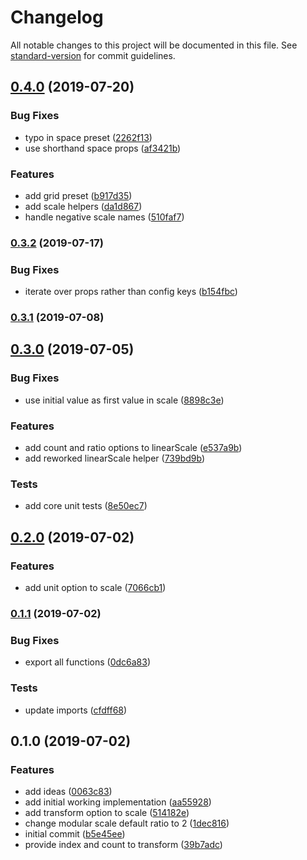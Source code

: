 # Changelog

All notable changes to this project will be documented in this file. See [standard-version](https://github.com/conventional-changelog/standard-version) for commit guidelines.

## [0.4.0](https://github.com/angeloashmore/styled-system-scale/compare/v0.3.2...v0.4.0) (2019-07-20)


### Bug Fixes

* typo in space preset ([2262f13](https://github.com/angeloashmore/styled-system-scale/commit/2262f13))
* use shorthand space props ([af3421b](https://github.com/angeloashmore/styled-system-scale/commit/af3421b))


### Features

* add grid preset ([b917d35](https://github.com/angeloashmore/styled-system-scale/commit/b917d35))
* add scale helpers ([da1d867](https://github.com/angeloashmore/styled-system-scale/commit/da1d867))
* handle negative scale names ([510faf7](https://github.com/angeloashmore/styled-system-scale/commit/510faf7))



### [0.3.2](https://github.com/angeloashmore/styled-system-scale/compare/v0.3.1...v0.3.2) (2019-07-17)


### Bug Fixes

* iterate over props rather than config keys ([b154fbc](https://github.com/angeloashmore/styled-system-scale/commit/b154fbc))



### [0.3.1](https://github.com/angeloashmore/styled-system-scale/compare/v0.3.0...v0.3.1) (2019-07-08)



## [0.3.0](https://github.com/angeloashmore/styled-system-scale/compare/v0.2.0...v0.3.0) (2019-07-05)


### Bug Fixes

* use initial value as first value in scale ([8898c3e](https://github.com/angeloashmore/styled-system-scale/commit/8898c3e))


### Features

* add count and ratio options to linearScale ([e537a9b](https://github.com/angeloashmore/styled-system-scale/commit/e537a9b))
* add reworked linearScale helper ([739bd9b](https://github.com/angeloashmore/styled-system-scale/commit/739bd9b))


### Tests

* add core unit tests ([8e50ec7](https://github.com/angeloashmore/styled-system-scale/commit/8e50ec7))



## [0.2.0](https://github.com/angeloashmore/styled-system-scale/compare/v0.1.1...v0.2.0) (2019-07-02)


### Features

* add unit option to scale ([7066cb1](https://github.com/angeloashmore/styled-system-scale/commit/7066cb1))



### [0.1.1](https://github.com/angeloashmore/styled-system-scale/compare/v0.1.0...v0.1.1) (2019-07-02)


### Bug Fixes

* export all functions ([0dc6a83](https://github.com/angeloashmore/styled-system-scale/commit/0dc6a83))


### Tests

* update imports ([cfdff68](https://github.com/angeloashmore/styled-system-scale/commit/cfdff68))



## 0.1.0 (2019-07-02)


### Features

* add ideas ([0063c83](https://github.com/angeloashmore/styled-system-scale/commit/0063c83))
* add initial working implementation ([aa55928](https://github.com/angeloashmore/styled-system-scale/commit/aa55928))
* add transform option to scale ([514182e](https://github.com/angeloashmore/styled-system-scale/commit/514182e))
* change modular scale default ratio to 2 ([1dec816](https://github.com/angeloashmore/styled-system-scale/commit/1dec816))
* initial commit ([b5e45ee](https://github.com/angeloashmore/styled-system-scale/commit/b5e45ee))
* provide index and count to transform ([39b7adc](https://github.com/angeloashmore/styled-system-scale/commit/39b7adc))
